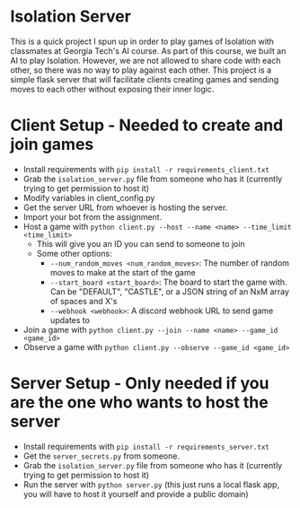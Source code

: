 # Isolation Server

This is a quick project I spun up in order to play games of Isolation with classmates at Georgia Tech's AI course.
As part of this course, we built an AI to play Isolation. However, we are not allowed to share code with each other,
so there was no way to play against each other. This project is a simple flask server that will facilitate clients
creating games and sending moves to each other without exposing their inner logic.

# Client Setup - Needed to create and join games

- Install requirements with `pip install -r requirements_client.txt`
- Grab the `isolation_server.py` file from someone who has it (currently trying to get permission to host it)
- Modify variables in client_config.py
 - Get the server URL from whoever is hosting the server.
 - Import your bot from the assignment.
- Host a game with `python client.py --host --name <name> --time_limit <time_limit>`
  - This will give you an ID you can send to someone to join
  - Some other options:
    - `--num_random_moves <num_random_moves>`: The number of random moves to make at the start of the game
    - `--start_board <start_board>`: The board to start the game with. Can be "DEFAULT", "CASTLE", or a JSON string of an NxM array of spaces and X's
    - `--webhook <webhook>`: A discord webhook URL to send game updates to
- Join a game with `python client.py --join --name <name> --game_id <game_id>`
- Observe a game with `python client.py --observe --game_id <game_id>`


# Server Setup - Only needed if you are the one who wants to host the server

- Install requirements with `pip install -r requirements_server.txt`
- Get the `server_secrets.py` from someone.
- Grab the `isolation_server.py` file from someone who has it (currently trying to get permission to host it)
- Run the server with `python server.py` (this just runs a local flask app, you will have to host it yourself and provide a public domain)
